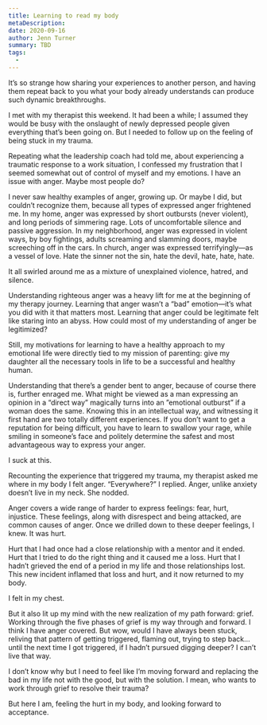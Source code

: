 ```yaml
---
title: Learning to read my body
metaDescription: 
date: 2020-09-16
author: Jenn Turner
summary: TBD
tags:
  - 
---
```


It’s so strange how sharing your experiences to another person, and having them repeat back to you what your body already understands can produce such dynamic breakthroughs. 

I met with my therapist this weekend. It had been a while; I assumed they would be busy with the onslaught of newly depressed people given everything that’s been going on. But I needed to follow up on the feeling of being stuck in my trauma.

Repeating what the leadership coach had told me, about experiencing a traumatic response to a work situation, I confessed my frustration that I seemed somewhat out of control of myself and my emotions. I have an issue with anger. Maybe most people do?

I never saw healthy examples of anger, growing up. Or maybe I did, but couldn’t recognize them, because all types of expressed anger frightened me. In my home, anger was expressed by short outbursts (never violent), and long periods of simmering rage. Lots of uncomfortable silence and passive aggression. In my neighborhood, anger was expressed in violent ways, by boy fightings, adults screaming and slamming doors, maybe screeching off in the cars. In church, anger was expressed terrifyingly—as a vessel of love. Hate the sinner not the sin, hate the devil, hate, hate, hate. 

It all swirled around me as a mixture of unexplained violence, hatred, and silence.

Understanding righteous anger was a heavy lift for me at the beginning of my therapy journey. Learning that anger wasn’t a “bad” emotion—it’s what you did with it that matters most. Learning that anger could be legitimate felt like staring into an abyss. How could most of my understanding of anger be legitimized? 

Still, my motivations for learning to have a healthy approach to my emotional life were directly tied to my mission of parenting: give my daughter all the necessary tools in life to be a successful and healthy human. 

Understanding that there’s a gender bent to anger, because of course there is, further enraged me. What might be viewed as a man expressing an opinion in a “direct way” magically turns into an ”emotional outburst” if a woman does the same. Knowing this in an intellectual way, and witnessing it first hand are two totally different experiences. If you don’t want to get a reputation for being difficult, you have to learn to swallow your rage, while smiling in someone’s face and politely determine the safest and most advantageous way to express your anger. 

I suck at this.

Recounting the experience that triggered my trauma, my therapist asked me where in my body I felt anger. “Everywhere?” I replied. Anger, unlike anxiety doesn’t live in my neck. She nodded.

Anger covers a wide range of harder to express feelings: fear, hurt, injustice. These feelings, along with disrespect and being attacked, are common causes of anger. Once we drilled down to these deeper feelings, I knew. It was hurt.

Hurt that I had once had a close relationship with a mentor and it ended. Hurt that I tried to do the right thing and it caused me a loss. Hurt that I hadn’t grieved the end of a period in my life and those relationships lost. This new incident inflamed that loss and hurt, and it now returned to my body.

I felt in my chest.

But it also lit up my mind with the new realization of my path forward: grief. Working through the five phases of grief is my way through and forward. I think I have anger covered. But wow, would I have always been stuck, reliving that pattern of getting triggered, flaming out, trying to step back…until the next time I got triggered, if I hadn’t pursued digging deeper? I can’t live that way. 

I don’t know why but I need to feel like I’m moving forward and replacing the bad in my life not with the good, but with the solution. I mean, who wants to work through grief to resolve their trauma?

But here I am, feeling the hurt in my body, and looking forward to acceptance. 

